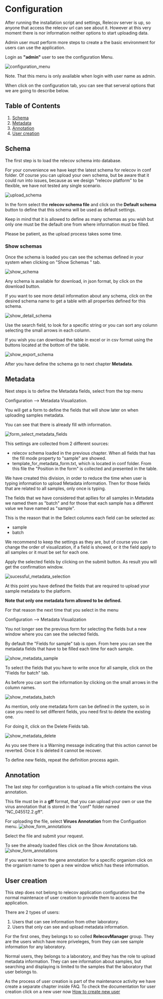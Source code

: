 # Configuration

After running the installation script and settings, Relecov server is up, so
anyone that access the relecov url can see about it. However at this very moment
there is nor information neither options to start uploading data.

Admin user must perform more steps to create a the basic environment for users
can use the application.

Login as **"admin"** user to see the configuration Menu.

![configuration_menu](./img/configuration_menu.png)

Note. That this menu is only available when login with user name as admin.

When click on the configuration tab, you can see that serveral options that we
are going to describe below.

## Table of Contents

1. [Schema](#schema)
2. [Metadata](#metadata)
3. [Annotation](#annotation)
4. [User creation](#user-creation)



## Schema
The first step is to load the relecov schema into database.

For your convenience we have kept the latest schema for relecov in conf folder. Of course you can upload your own schema, but be aware that it could run into issues, because as we design "relecov platform" to be flexible, we have not tested any single scenario.

![upload_schema](img/upload_schema.png)

In the form select the **relecov schema file** and click on the **Default schema** button to define that this schema will be used as default settings.

Keep in mind that it is allowed to define as many schemas as you wish but only one must be the default one from where information must be filled.

Please be patient, as the upload process takes some time.


### Show schemas
Once the schema is loaded you can see the schemas defined in your system when clicking on "Show Schemas " tab.

![show_schema](img/show_schemas.png)

Any schema is available for download, in json format, by click on the download button.

If you want to see more detail information about any schema, click on the desired schema name to get a table with all properties defined for this schema.

![show_detail_schema](img/show_detail_schema.png)

Use the search field, to look for a specific string or you can sort any column selecting the small arrows in each column.

If you wish you can download the table in excel or in csv format using the buttons located at the bottom of the table.


![show_export_schema](img/show_export_schema.png)

After you have define the schema go to next chapter **Metadata**.

## Metadata

Next steps is to define the Metadata fields, select from the top menu

Configuration --> Metadata Visualization.

You will get a form to define the fields that will show later on when uploading samples metadata.

You can see that there is already fill with information.

![form_select_metadata_fields](img/form_select_metadata_fields.png)

This settings are collected from 2 different sources:

* relecov schema loaded in the previous chapter. When all fields that has the fill mode property to "sample" are showed.
* template_for_metadata_form.txt, which is located in conf folder. From this file the "Position in the form" is collected and presented in the table.

We have created this division, in order to reduce the time when user is typing information to upload Metadata information. Then for those fields that are
related to all samples, only once is typing.

The fields that we have considered that apllies for all samples in Metadata we
named them as "batch" and for those that each sample has a different value we have
named as "sample".

This is the reason that in the Select columns each field can be selected as:

* sample
* batch

We recommend to keep the settings as they are, but of course you can change the order of visualization, if a field is showed, or it the field apply to all samples or it must be set for each one.

Apply the selected fields by clicking on the submit button. As result you will get the confirmation window.

![sucessful_metadata_selection](img/sucessful_metadata_selection.png)

At this point you have defined the fields that are required to upload your sample metadata to the platform.

**Note that only one metadata form allowed to be defined.**

For that reason the next time that you select in the menu

Configuration --> Metadata Visualization

You not longer see the previous form for selecting the fields but a new window where you can see the selected fields.

By default the "Fields for sample" tab is open. From here you can see the metadata fields that have to be filled each time for each sample.

![show_metadata_sample](img/show_metadata_sample.png)

To select the fields that you have to write once for all sample, click on the "Fields for batch" tab.

As before you can sort the information by clicking on the small arrows in the column names.

![show_metadata_batch](img/show_metadata_batch.png)

As mention, only one metadata form can be defined in the system, so in case you need to set different fields, you need first to delete the existing one.

For doing it, click on the Delete Fields tab.

![show_metadata_delete](img/show_metadata_delete.png)

As you see there is a Warning message indicating that this action cannot be reverted. Once it is deleted it cannot be recover.

To define new fields, repeat the definition process again.

## Annotation

The last step for configuration is to upload a file which contains the virus
annotation.

This file must be in a **gff** format, that you can upload your own or use the
virus annotation that is stored in the "conf" folder named "NC_045512.2.gff".

For uploading the file, select **Virues Annotation** from the Configuation menu.
![show_form_annotations](img/form_annotations.png)

Select the file and submit your request.

To see the already loaded files click on the Show Annotations tab.
![show_form_annotations](img/list_annotations.png)

If you want to known the gene annotation for a specific organism click on the
organism name to open a new window which has these information.

## User creation

This step does not belong to relecov application configuration but the normal
maintenace of user creation to provide them to access the application.

There are 2 types of users:

1. Users that can see information from other laboratory.
2. Users that only can see and upload metadata information.

For the first ones, they belongs to so colled **RelecovManager** group. They
are the users which have more priveleges, from they can see sample information
for any laboratory.

Normal users, they belongs to a laboratory, and they has the role to upload
metadata information. They can see information about samples, but searching and
displaying is limited to the samples that the laboratory that user belongs to.

As the process of user creation is part of the maintenance activity we have
create a separate chapter inside FAQ. To check the documentation for user creation
click on  a new user now [How to create new user](../create_new_user.md)
